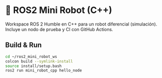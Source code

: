 # 🤖 ROS2 Mini Robot (C++)

Workspace ROS 2 Humble en C++ para un robot diferencial (simulación).  
Incluye un nodo de prueba y CI con GitHub Actions.

## Build & Run
```bash
cd ~/ros2_mini_robot_ws
colcon build --symlink-install
source install/setup.bash
ros2 run mini_robot_cpp hello_node
